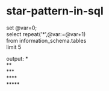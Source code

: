 # star-pattern-in-sql
set @var=0;<br>
select repeat('*',@var:=@var+1)<br>
from information_schema.tables<br>
limit 5


output:
*<br>
**<br>
***<br>
****<br>
*****<br>
